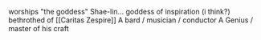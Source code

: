 
worships "the goddess" Shae-lin... goddess of inspiration (i think?)
bethrothed of [[Caritas Zespire]]
A bard / musician / conductor
A Genius / master of his craft


